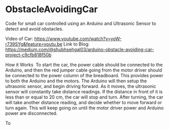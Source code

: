 # ObstacleAvoidingCar
Code for small car controlled using an Arduino and Ultrasonic Sensor to detect and avoid obstacles. 

Video of Car: https://www.youtube.com/watch?v=yoW-r739SYg&feature=youtu.be
Link to Blog: https://medium.com/@shubhsehgal03/arduino-obstacle-avoiding-car-project-c9cfb818f50b

How it Works 
To start the car, the power cable should be connected to the Arduino, and then the red jumper cable going from the motor driver should be connected to the power column of the breadboard. This provides power to both the Arduino and the motors. The Arduino will then setup the ultrasonic sensor, and begin driving forward. As it moves, the ultrasonic sensor will constantly take distance readings. If the distance in front of it is less than or equal to 20 cm, the car will stop and turn. After turning, the car will take another distance reading, and decide whether to move forward or turn again. This will keep going on until the motor driver power and Arduino power are disconnected.

To 
